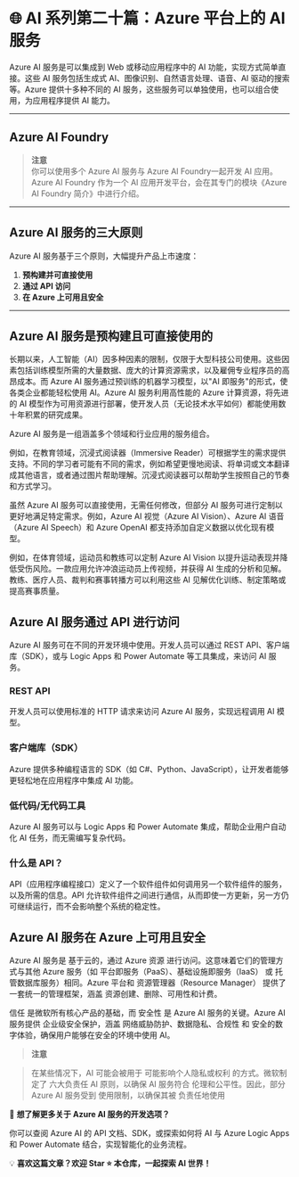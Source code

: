 # 🌐 AI 系列第二十篇：Azure 平台上的 AI 服务

Azure AI 服务是可以集成到 Web 或移动应用程序中的 AI 功能，实现方式简单直接。这些 AI 服务包括生成式 AI、图像识别、自然语言处理、语音、AI 驱动的搜索等。Azure 提供十多种不同的 AI 服务，这些服务可以单独使用，也可以组合使用，为应用程序提供 AI 能力。

---

## Azure AI Foundry

> **注意**  
> 你可以使用多个 Azure AI 服务与 Azure AI Foundry一起开发 AI 应用。Azure AI Foundry 作为一个 AI 应用开发平台，会在其专门的模块《Azure AI Foundry 简介》中进行介绍。

---

## Azure AI 服务的三大原则

Azure AI 服务基于三个原则，大幅提升产品上市速度：

1. **预构建并可直接使用**
2. **通过 API 访问**
3. **在 Azure 上可用且安全**

---

## Azure AI 服务是预构建且可直接使用的

长期以来，人工智能（AI）因多种因素的限制，仅限于大型科技公司使用。这些因素包括训练模型所需的大量数据、庞大的计算资源需求，以及雇佣专业程序员的高昂成本。而 Azure AI 服务通过预训练的机器学习模型，以"AI 即服务"的形式，使各类企业都能轻松使用 AI。Azure AI 服务利用高性能的 Azure 计算资源，将先进的 AI 模型作为可用资源进行部署，使开发人员（无论技术水平如何）都能使用数十年积累的研究成果。

Azure AI 服务是一组涵盖多个领域和行业应用的服务组合。

例如，在教育领域，沉浸式阅读器（Immersive Reader）可根据学生的需求提供支持。不同的学习者可能有不同的需求，例如希望更慢地阅读、将单词或文本翻译成其他语言，或者通过图片帮助理解。沉浸式阅读器可以帮助学生按照自己的节奏和方式学习。

虽然 Azure AI 服务可以直接使用，无需任何修改，但部分 AI 服务可进行定制以更好地满足特定需求。例如，Azure AI 视觉（Azure AI Vision）、Azure AI 语音（Azure AI Speech）和 Azure OpenAI 都支持添加自定义数据以优化现有模型。

例如，在体育领域，运动员和教练可以定制 Azure AI Vision 以提升运动表现并降低受伤风险。一款应用允许冲浪运动员上传视频，并获得 AI 生成的分析和见解。教练、医疗人员、裁判和赛事转播方可以利用这些 AI 见解优化训练、制定策略或提高赛事质量。

## Azure AI 服务通过 API 进行访问

Azure AI 服务可在不同的开发环境中使用。开发人员可以通过 REST API、客户端库（SDK），或与 Logic Apps 和 Power Automate 等工具集成，来访问 AI 服务。

### REST API

开发人员可以使用标准的 HTTP 请求来访问 Azure AI 服务，实现远程调用 AI 模型。

### 客户端库（SDK）

Azure 提供多种编程语言的 SDK（如 C#、Python、JavaScript），让开发者能够更轻松地在应用程序中集成 AI 功能。

### 低代码/无代码工具

Azure AI 服务可以与 Logic Apps 和 Power Automate 集成，帮助企业用户自动化 AI 任务，而无需编写复杂代码。

### 什么是 API？

API（应用程序编程接口）定义了一个软件组件如何调用另一个软件组件的服务，以及所需的信息。API 允许软件组件之间进行通信，从而即使一方更新，另一方仍可继续运行，而不会影响整个系统的稳定性。

## Azure AI 服务在 Azure 上可用且安全

Azure AI 服务是 基于云的，通过 Azure 资源 进行访问。这意味着它们的管理方式与其他 Azure 服务（如 平台即服务（PaaS）、基础设施即服务（IaaS） 或 托管数据库服务）相同。Azure 平台和 资源管理器（Resource Manager） 提供了一套统一的管理框架，涵盖 资源创建、删除、可用性和计费。

信任 是微软所有核心产品的基础，而 安全性 是 Azure AI 服务的关键。Azure AI 服务提供 企业级安全保护，涵盖 网络威胁防护、数据隐私、合规性 和 安全的数字体验，确保用户能够在安全的环境中使用 AI。

> **注意**

> 在某些情况下，AI 可能会被用于 可能影响个人隐私或权利 的方式。微软制定了 六大负责任 AI 原则，以确保 AI 服务符合 伦理和公平性。因此，部分 Azure AI 服务受到 使用限制，以确保其被 负责任地使用

📌 **想了解更多关于 Azure AI 服务的开发选项？**

你可以查阅 Azure AI 的 API 文档、SDK，或探索如何将 AI 与 Azure Logic Apps 和 Power Automate 结合，实现智能化的业务流程。

💡 **喜欢这篇文章？欢迎 Star ⭐ 本仓库，一起探索 AI 世界！**